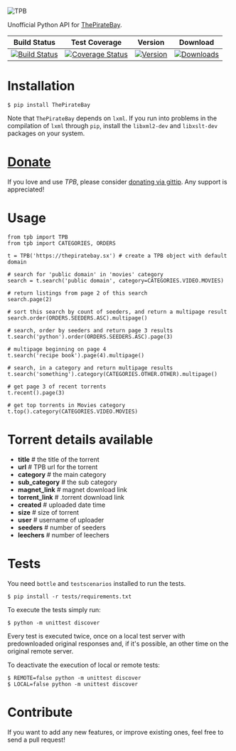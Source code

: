 ![TPB](http://www.goel.im/images/tpb.jpg)

Unofficial Python API for [ThePirateBay](http://thepiratebay.sx/).

| Build Status | Test Coverage | Version | Download |
| ------------ | ------------- | ------- | -------- |
| [![Build Status](https://travis-ci.org/karan/TPB.png)](https://travis-ci.org/karan/TPB) | [![Coverage Status](https://coveralls.io/repos/karan/TPB/badge.png)](https://coveralls.io/r/karan/TPB) | [![Version](https://pypip.in/v/ThePirateBay/badge.png)](https://crate.io/packages/ThePirateBay/) | [![Downloads](https://pypip.in/d/ThePirateBay/badge.png)](https://crate.io/packages/ThePirateBay/) |

Installation
=============

    $ pip install ThePirateBay

Note that ``ThePirateBay`` depends on ``lxml``. If you run into problems in the compilation of ``lxml`` through ``pip``, install the ``libxml2-dev`` and ``libxslt-dev`` packages on your system.

[Donate](https://www.gittip.com/Karan%20Goel/)
=============

If you love and use *TPB*, please consider [donating via gittip](https://www.gittip.com/Karan%20Goel/). Any support is appreciated!


Usage
==========

    from tpb import TPB
    from tpb import CATEGORIES, ORDERS

    t = TPB('https://thepiratebay.sx') # create a TPB object with default domain

    # search for 'public domain' in 'movies' category
    search = t.search('public domain', category=CATEGORIES.VIDEO.MOVIES)

    # return listings from page 2 of this search
    search.page(2)

    # sort this search by count of seeders, and return a multipage result
    search.order(ORDERS.SEEDERS.ASC).multipage()

    # search, order by seeders and return page 3 results
    t.search('python').order(ORDERS.SEEDERS.ASC).page(3)

    # multipage beginning on page 4
    t.search('recipe book').page(4).multipage()

    # search, in a category and return multipage results
    t.search('something').category(CATEGORIES.OTHER.OTHER).multipage()

    # get page 3 of recent torrents
    t.recent().page(3)

    # get top torrents in Movies category
    t.top().category(CATEGORIES.VIDEO.MOVIES)

Torrent details available
==================

* **title** # the title of the torrent
* **url** # TPB url for the torrent
* **category** # the main category
* **sub_category** # the sub category
* **magnet_link** # magnet download link
* **torrent_link** # .torrent download link
* **created** # uploaded date time
* **size** # size of torrent
* **user** # username of uploader
* **seeders** # number of seeders
* **leechers** # number of leechers
        

Tests
=====

You need `bottle` and `testscenarios` installed to run the tests.
    
    $ pip install -r tests/requirements.txt

To execute the tests simply run:

    $ python -m unittest discover

Every test is executed twice, once on a local test server with predownloaded original responses and, if it's possible, an other time on the original remote server.

To deactivate the execution of local or remote tests:

    $ REMOTE=false python -m unittest discover
    $ LOCAL=false python -m unittest discover


Contribute
========

If you want to add any new features, or improve existing ones, feel free to send a pull request!
